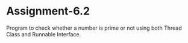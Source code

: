 # Assignment-6.2
Program to check whether a number is prime or not using both Thread Class and Runnable Interface.
